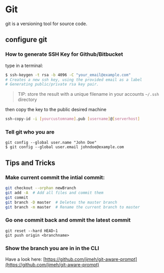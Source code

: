 # Git
git is a versioning tool for source code.

## configure git
### How to generate SSH Key for Github/Bitbucket

type in a terminal:

```sh
$ ssh-keygen -t rsa -b 4096 -C "your_email@example.com"
# Creates a new ssh key, using the provided email as a label
# Generating public/private rsa key pair.
```

> TIP: store the result with a unique filename in your accounts `~/.ssh` directory

then copy the key to the public desired machine

```sh
ssh-copy-id -i [yourcustomname].pub [username]@[serverhost]
```
### Tell git who you are

```shell
git config --global user.name "John Doe"
$ git config --global user.email johndoe@example.com
```

## Tips and Tricks
### Make current commit the intial commit:

```sh
git checkout --orphan newBranch
git add -A  # Add all files and commit them
git commit
git branch -D master  # Deletes the master branch
git branch -m master  # Rename the current branch to master
```

### Go one commit back and ommit the latest commit

```
git reset --hard HEAD~1
git push origin <branchname>
```

### Show the branch you are in in the CLI
Have a look here:
[https://github.com/jimeh/git-aware-prompt](https://github.com/jimeh/git-aware-prompt)
